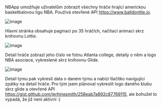 NBApp umožňuje uživatelům zobrazit všechny hráče hrající americkou basketbalovou ligu NBA. 
Používá otevřené API https://www.balldontlie.io.

![image](https://github.com/user-attachments/assets/2bb0ea54-37a9-4248-89c0-bd7462510931)

Hlavní stránka obsahuje paginaci po 35 hráčích, načítací animaci skrz knihovnu Lottie.

![image](https://github.com/user-attachments/assets/4dcd802d-f6f4-4ca6-a907-e89562aeeb2c)

Detail hráče zobrazí jeho číslo ve fotnu Atlanta college, detaily o něm a logo NBA asociace, vykreslené skrz knihovnu Glide.

![image](https://github.com/user-attachments/assets/cd878e53-9d60-45f4-b2c6-d1048cc91c5c)

Detail týmu pak vykreslí data o daném týmu a nabízí tlačítko navigující zpátky na detail hráče.
Pro tým jsem plánoval vykreslit logo daného klubu skrz glide a otevřené API https://gist.github.com/jerhinesmith/258eab7a892c87769115, ale bohužel to vypadá, že již není aktivní :(

